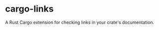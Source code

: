 # cargo-links

<!-- [![Build Status](https://travis-ci.org/epwalsh/cargo-links.svg?branch=master)](https://travis-ci.org/epwalsh/cargo-links) [![Latest version](https://img.shields.io/crates/v/cargo-links.svg)](https://crates.io/crates/cargo-links) ![License](https://img.shields.io/crates/l/cargo-links.svg) -->

A Rust Cargo extension for checking links in your crate's documentation.
